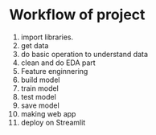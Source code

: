 # Workflow of project

1. import libraries.
2. get data
3. do basic operation to understand data
4. clean and do EDA part
5. Feature enginnering
6. build model
7. train model
8. test  model
9. save model
10. making web app
11. deploy on Streamlit
